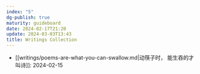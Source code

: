 ```yaml
---
index: "5"
dg-publish: true
maturity: guideboard
date: 2024-02-17T21:20
update: 2024-03-03T13:43
title: Writings Collection
---
```

- [[writings/poems-are-what-you-can-swallow.md|动筷子时， 能生吞的才叫诗]]: 2024-02-15

